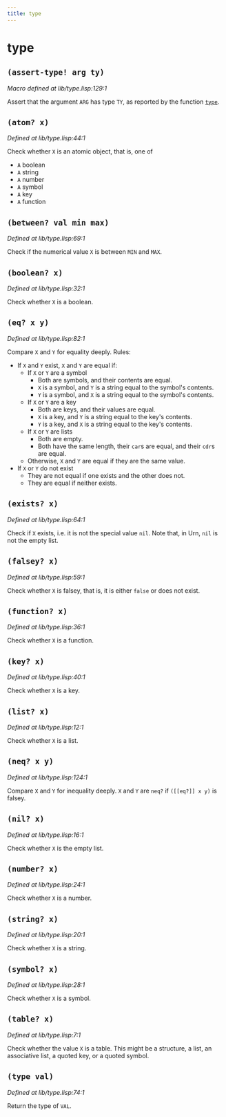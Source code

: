 ```yaml
---
title: type
---
```

# type
## `(assert-type! arg ty)`
*Macro defined at lib/type.lisp:129:1*

Assert that the argument `ARG` has type `TY`, as reported by the function
[`type`](lib.type.md#type-val).

## `(atom? x)`
*Defined at lib/type.lisp:44:1*

Check whether `X` is an atomic object, that is, one of
- `A` boolean
- `A` string
- `A` number
- `A` symbol
- `A` key
- `A` function

## `(between? val min max)`
*Defined at lib/type.lisp:69:1*

Check if the numerical value `X` is between
`MIN` and `MAX`.

## `(boolean? x)`
*Defined at lib/type.lisp:32:1*

Check whether `X` is a boolean.

## `(eq? x y)`
*Defined at lib/type.lisp:82:1*

Compare `X` and `Y` for equality deeply.
Rules:
- If `X` and `Y` exist, `X` and `Y` are equal if:
  - If `X` or `Y` are a symbol
    - Both are symbols, and their contents are equal.
    - `X` is a symbol, and `Y` is a string equal to the symbol's contents.
    - `Y` is a symbol, and `X` is a string equal to the symbol's contents.
  - If `X` or `Y` are a key
    - Both are keys, and their values are equal.
    - `X` is a key, and `Y` is a string equal to the key's contents.
    - `Y` is a key, and `X` is a string equal to the key's contents.
  - If `X` or `Y` are lists
    - Both are empty.
    - Both have the same length, their `car`s are equal, and their `cdr`s
      are equal.
  - Otherwise, `X` and `Y` are equal if they are the same value.
- If `X` or `Y` do not exist
  - They are not equal if one exists and the other does not.
  - They are equal if neither exists.  

## `(exists? x)`
*Defined at lib/type.lisp:64:1*

Check if `X` exists, i.e. it is not the special value `nil`.
Note that, in Urn, `nil` is not the empty list.

## `(falsey? x)`
*Defined at lib/type.lisp:59:1*

Check whether `X` is falsey, that is, it is either `false` or does
not exist.

## `(function? x)`
*Defined at lib/type.lisp:36:1*

Check whether `X` is a function.

## `(key? x)`
*Defined at lib/type.lisp:40:1*

Check whether `X` is a key.

## `(list? x)`
*Defined at lib/type.lisp:12:1*

Check whether `X` is a list.

## `(neq? x y)`
*Defined at lib/type.lisp:124:1*

Compare `X` and `Y` for inequality deeply. `X` and `Y` are `neq?`
if `([[eq?]] x y)` is falsey.

## `(nil? x)`
*Defined at lib/type.lisp:16:1*

Check whether `X` is the empty list.

## `(number? x)`
*Defined at lib/type.lisp:24:1*

Check whether `X` is a number.

## `(string? x)`
*Defined at lib/type.lisp:20:1*

Check whether `X` is a string.

## `(symbol? x)`
*Defined at lib/type.lisp:28:1*

Check whether `X` is a symbol.

## `(table? x)`
*Defined at lib/type.lisp:7:1*

Check whether the value `X` is a table. This might be a structure,
a list, an associative list, a quoted key, or a quoted symbol.

## `(type val)`
*Defined at lib/type.lisp:74:1*

Return the type of `VAL`.

